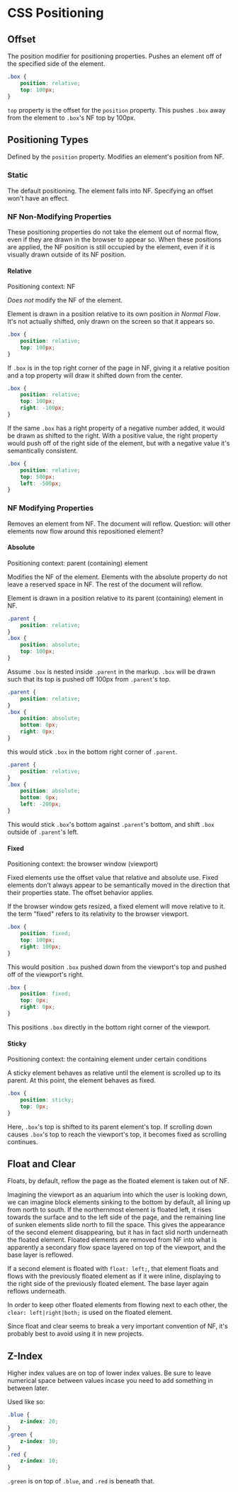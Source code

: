 # CSS Positioning

## Offset

The position modifier for positioning properties. Pushes an element off of the specified side of the element.

```css
.box {
	position: relative;
	top: 100px;
}
```
`top` property is the offset for the `position` property. This pushes `.box` away from the element to `.box`'s NF top by 100px.

## Positioning Types

Defined by the `position` property. Modifies an element's position from NF.

### Static

The default positioning. The element falls into NF. Specifying an offset won't have an effect.

### NF Non-Modifying Properties

These positioning properties do not take the element out of normal flow, even if they are drawn in the browser to appear so. When these positions are applied, the NF position is still occupied by the element, even if it is visually drawn outside of its NF position.

#### Relative

Positioning context: NF

*Does not* modify the NF of the element. 

Element is drawn in a position relative to its own position *in Normal Flow*. It's not actually shifted, only drawn on the screen so that it appears so.

```css
.box {
	position: relative;
	top: 100px;
}
```

If `.box` is in the top right corner of the page in NF, giving it a relative position and a top property will draw it shifted down from the center.

```css
.box {
	position: relative;
	top: 100px;
	right: -100px;
}
```

If the same `.box` has a right property of a negative number added, it would be drawn as shifted to the right. With a positive value, the right property would push off of the right side of the element, but with a negative value it's semantically consistent.

```css
.box {
	position: relative;
	top: 500px;
	left: -500px;
}
```

### NF Modifying Properties

Removes an element from NF. The document will reflow. Question: will other elements now flow around this repositioned element?

#### Absolute

Positioning context: parent (containing) element

Modifies the NF of the element. Elements with the absolute property do not leave a reserved space in NF. The rest of the document will reflow.

Element is drawn in a position relative to its parent (containing) element in NF.

```css
.parent {
	position: relative;
}
.box {
	position: absolute;
	top: 100px;
}
```

Assume `.box` is nested inside `.parent` in the markup. `.box` will be drawn such that its top is pushed off 100px from `.parent`'s top.

```css
.parent {
	position: relative;
}
.box {
	position: absolute;
	bottom: 0px;
	right: 0px;
}
```

this would stick `.box` in the bottom right corner of `.parent`.

```css
.parent {
	position: relative;
}
.box {
	position: absolute;
	bottom: 0px;
	left: -200px;
}
```

This would stick `.box`'s bottom against `.parent`'s bottom, and shift `.box` outside of `.parent`'s left.

#### Fixed

Positioning context: the browser window (viewport)

Fixed elements use the offset value that relative and absolute use. Fixed elements don't always appear to be semantically moved in the direction that their properties state. The offset behavior applies.

If the browser window gets resized, a fixed element will move relative to it. the term "fixed" refers to its relativity to the browser viewport.

```css
.box {
	position: fixed;
	top: 100px;
	right: 100px;
}
```

This would position `.box` pushed down from the viewport's top and pushed off of the viewport's right.

```css
.box {
	position: fixed;
	top: 0px;
	right: 0px;
}
```
This positions `.box` directly in the bottom right corner of the viewport.

#### Sticky

Positioning context: the containing element under certain conditions

A sticky element behaves as relative until the element is scrolled up to its parent. At this point, the element behaves as fixed.

```css
.box {
	position: sticky;
	top: 0px;
}
```

Here, `.box`'s top is shifted to its parent element's top. If scrolling down causes `.box`'s top to reach the viewport's top, it becomes fixed as scrolling continues.

## Float and Clear

Floats, by default, reflow the page as the floated element is taken out of NF.

Imagining the viewport as an aquarium into which the user is looking down, we can imagine block elements sinking to the bottom by default, all lining up from north to south. If the northernmost element is floated left, it rises towards the surface and to the left side of the page, and the remaining line of sunken elements slide north to fill the space. This gives the appearance of the second element disappearing, but it has in fact slid north underneath the floated element. Floated elements are removed from NF into what is apparently a secondary flow space layered on top of the viewport, and the base layer is reflowed.

If a second element is floated with `float: left;`, that element floats and flows with the previously floated element as if it were inline, displaying to the right side of the previously floated element. The base layer again reflows underneath.

In order to keep other floated elements from flowing next to each other, the `clear: left|right|both;` is used on the floated element.

Since float and clear seems to break a very important convention of NF, it's probably best to avoid using it in new projects.

## Z-Index

Higher index values are on top of lower index values. Be sure to leave numerical space between values incase you need to add something in between later.

Used like so:

```css
.blue {
	z-index: 20;
}
.green {
	z-index: 30;
}
.red {
	z-index: 10;
}
```

`.green` is on top of `.blue`, and `.red` is beneath that.
